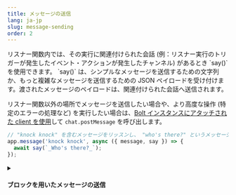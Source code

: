 ```yaml
---
title: メッセージの送信
lang: ja-jp
slug: message-sending
order: 2
---
```


<div class="section-content">
リスナー関数内では、その実行に関連付けられた会話 (例：リスナー実行のトリガーが発生したイベント・アクションが発生したチャンネル) があるとき `say()` を使用できます。 `say()` は、シンプルなメッセージを送信するための文字列か、もっと複雑なメッセージを送信するための JSON ペイロードを受け付けます。渡されたメッセージのペイロードは、関連付けられた会話へ送信されます。

リスナー関数以外の場所でメッセージを送信したい場合や、より高度な操作 (特定のエラーの処理など) を実行したい場合は、[Bolt インスタンスにアタッチされた client を使用](#web-api)して `chat.postMessage` を呼び出します。
</div>

```javascript
// "knock knock" を含むメッセージをリッスンし、 "who's there?" というメッセージをイタリック体で送信
app.message('knock knock', async ({ message, say }) => {
  await say(`_Who's there?_`);
});
```

<details class="secondary-wrapper">
<summary markdown="0">
<h4 class="secondary-header">ブロックを用いたメッセージの送信</h4>
</summary>

<div class="secondary-content" markdown="0">
`say()` は、より複雑なメッセージペイロードを受け付けるので、メッセージに機能やリッチな構造を与えることが容易です。

リッチなメッセージレイアウトをアプリに追加する方法については、[API サイトのガイド](https://api.slack.com/messaging/composing/layouts)を参照し、[Block Kit ビルダー](https://api.slack.com/tools/block-kit-builder?template=1)の一般的なアプリフローのテンプレートを確認してください。
</div>

```javascript
// 誰かが 📅 絵文字でリアクションした時に、日付ピッカー block を送信
app.event('reaction_added', async ({ event, say }) => {
  if (event.reaction === 'calendar') {
    await say({
      blocks: [{
        "type": "section",
        "text": {
          "type": "mrkdwn",
          "text": "Pick a date for me to remind you"
        },
        "accessory": {
          "type": "datepicker",
          "action_id": "datepicker_remind",
          "initial_date": "2019-04-28",
          "placeholder": {
            "type": "plain_text",
            "text": "Select a date"
          }
        }
      }]
    });
  }
});
```
</details>
